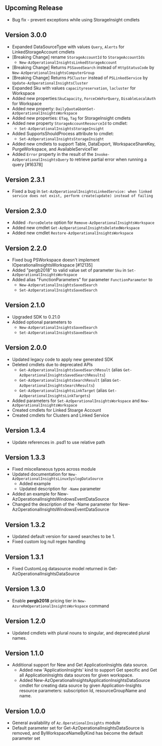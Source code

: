 <!--
    Please leave this section at the top of the change log.

    Changes for the upcoming release should go under the section titled "Upcoming Release", and should adhere to the following format:

    ## Upcoming Release
    * Overview of change #1
        - Additional information about change #1
    * Overview of change #2
        - Additional information about change #2
        - Additional information about change #2
    * Overview of change #3
    * Overview of change #4
        - Additional information about change #4

    ## YYYY.MM.DD - Version X.Y.Z (Previous Release)
    * Overview of change #1
        - Additional information about change #1
-->
## Upcoming Release
* Bug fix - prevent exceptions while using StorageInsight cmdlets 

## Version 3.0.0
* Expanded DataSourceType with values `Query`, `Alerts` for LinkedStorageAccount cmdlets
* [Breaking Change] rename `StorageAccountId` to `StorageAccountIds`
  - `New-AzOperationalInsightsLinkedStorageAccount`
* [Breaking Change] Returns `PSSavedSearch` instead of `HttpStatusCode` by `New-AzOperationalInsightsComputerGroup`
* [Breaking Change] Returns `PSCluster` instead of `PSLinkedService` by `Update-AzOperationalInsightsCluster`
* Expanded Sku with values `capacityreservation`, `lacluster` for Workspace
* Added new properties:`SkuCapacity`, `ForceCmkForQuery`, `DisableLocalAuth` for Workspace
* Added new property: `DailyQuotaGb`on`Set-AzOperationalInsightsWorkspace`
* Added new properties: `ETag`, `Tag` for StorageInsight cmdlets
* Added new property `StorageAccountResourceId` to cmdlet:
  - `Set-AzOperationalInsightsStorageInsight`
* Added SupportsShouldProcess attribute to cmdlet:
  - `Set-AzOperationalInsightsStorageInsight`
* Added new cmdlets to support Table, DataExport, WorkspaceShareKey, PurgeWorkspace, and AvailableServiceTier
* Added `Error` property in the result of the `Invoke-AzOperationalInsightsQuery` to retrieve partial error when running a query [#16378]

## Version 2.3.1
* Fixed a bug in `Set-AzOperationalInsightsLinkedService: when linked service does not exist, perform create(update) instead of failing`

## Version 2.3.0
* Added `-ForceDelete` option for `Remove-AzOperationalInsightsWorkspace`
* Added new cmdlet `Get-AzOperationalInsightsDeletedWorkspace`
* Added new cmdlet `Restore-AzOperationalInsightsWorkspace`

## Version 2.2.0
* Fixed bug PSWorkspace doesn't implement IOperationalInsightsWorkspace [#12135]
* Added "pergb2018" to valid value set of parameter `Sku` in `Set-AzOperationalInsightsWorkspace` 
* Added alias "FunctionParameters" for parameter `FunctionParameter` to
    - `New-AzOperationalInsightsSavedSearch`
    - `Set-AzOperationalInsightsSavedSearch`

## Version 2.1.0
* Upgraded SDK to 0.21.0
* Added optional parameters to 
    - `New-AzOperationalInsightsSavedSearch`
    - `Set-AzOperationalInsightsSavedSearch`

## Version 2.0.0
* Updated legacy code to apply new generated SDK
* Deleted cmdlets due to deprecated APIs
    - `Get-AzOperationalInsightsSavedSearchResult` (alias `Get-AzOperationalInsightsSavedSearchResults`)
    - `Get-AzOperationalInsightsSearchResult` (alias `Get-AzOperationalInsightsSearchResults`)
    - `Get-AzOperationalInsightsLinkTarget` (alias `Get-AzOperationalInsightsLinkTargets`)
* Added parameters for `Set-AzOperationalInsightsWorkspace` and `New-AzOperationalInsightsWorkspace`
* Created cmdlets for Linked Stoarge Account
* Created cmdlets for Clusters and Linked Service

## Version 1.3.4
* Update references in .psd1 to use relative path

## Version 1.3.3
* Fixed miscellaneous typos across module
* Updated documentation for `New-AzOperationalInsightsLinuxSyslogDataSource`
    - Added example
    - Updated description for `-Name` parameter
* Added an example for New-AzOperationalInsightsWindowsEventDataSource
* Changed the description of the -Name parameter for New-AzOperationalInsightsWindowsEventDataSource

## Version 1.3.2
* Updated default version for saved searches to be 1. 
* Fixed custom log null regex handling

## Version 1.3.1
* Fixed CustomLog datasource model returned in Get-AzOperationalInsightsDataSource

## Version 1.3.0
* Enable **pergb2018** pricing tier in `New-AzureRmOperationalInsightsWorkspace` command

## Version 1.2.0
* Updated cmdlets with plural nouns to singular, and deprecated plural names.

## Version 1.1.0
* Additional support for New and Get ApplicationInsights data source.
    - Added new 'ApplicationInsights' kind to support Get specific and Get all ApplicationInsights data sources for given workspace. 
    - Added New-AzOperationalInsightsApplicationInsightsDataSource cmdlet for creating data source by given Application-Insights resource parameters: subscription Id, resourceGroupName and name. 

## Version 1.0.0
* General availability of `Az.OperationalInsights` module
* Default parameter set for Get-AzOperationalInsightsDataSource is removed, and ByWorkspaceNameByKind has become the default parameter set
